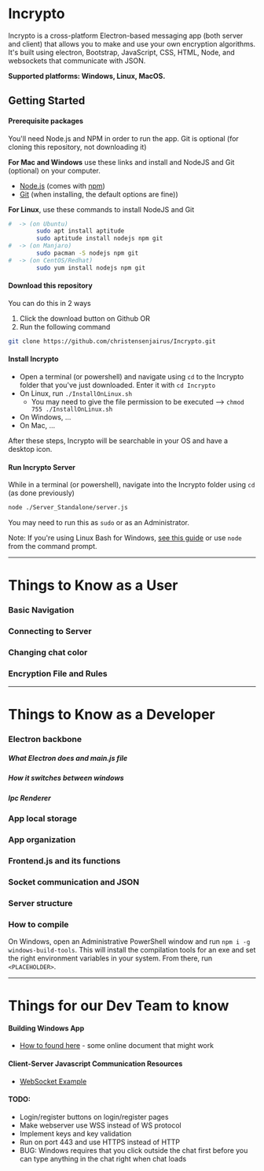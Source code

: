 # Incrypto

Incrypto is a cross-platform Electron-based messaging app (both server and client) that allows you to make and use your own encryption algorithms. It's built using electron, Bootstrap, JavaScript, CSS, HTML, Node, and websockets that communicate with JSON.

**Supported platforms: Windows, Linux, MacOS.**

## Getting Started
#### Prerequisite packages
You'll need Node.js and NPM in order to run the app. Git is optional (for cloning this repository, not downloading it)

**For Mac and Windows** use these links and install and NodeJS and Git (optional) on your computer.
* [Node.js](https://nodejs.org/en/download/current/) (comes with [npm](http://npmjs.com)) 
* [Git](https://git-scm.com) (when installing, the default options are fine))

**For Linux**, use these commands to install NodeJS and Git
```bash
#  -> (on Ubuntu)
        sudo apt install aptitude
        sudo aptitude install nodejs npm git
#  -> (on Manjaro)
        sudo pacman -S nodejs npm git
#  -> (on CentOS/Redhat)
        sudo yum install nodejs npm git
```
#### Download this repository
You can do this in 2 ways
1. Click the download button on Github OR
2. Run the following command
```bash
git clone https://github.com/christensenjairus/Incrypto.git
```
#### Install Incrypto
* Open a terminal (or powershell) and navigate using `cd` to the Incrypto folder that you've just downloaded. Enter it with `cd Incrypto`
* On Linux, run `./InstallOnLinux.sh`
   * You may need to give the file permission to be executed --> `chmod 755 ./InstallOnLinux.sh`
* On Windows, ...
* On Mac, ...

After these steps, Incrypto will be searchable in your OS and have a desktop icon.

#### Run Incrypto Server
While in a terminal (or powershell), navigate into the Incrypto folder using `cd` (as done previously)
```bash
node ./Server_Standalone/server.js
```
You may need to run this as `sudo` or as an Administrator.

Note: If you're using Linux Bash for Windows, [see this guide](https://www.howtogeek.com/261575/how-to-run-graphical-linux-desktop-applications-from-windows-10s-bash-shell/) or use `node` from the command prompt.
* * *
# Things to Know as a User
### Basic Navigation
### Connecting to Server
### Changing chat color
### Encryption File and Rules
* * *
# Things to Know as a Developer
### Electron backbone
##### What Electron does and main.js file 
##### How it switches between windows 
##### Ipc Renderer
### App local storage
### App organization
### Frontend.js and its functions
### Socket communication and JSON
### Server structure
### How to compile
On Windows, open an Administrative PowerShell window and run `npm i -g windows-build-tools`. This will install the compilation tools for an exe and set the right environment variables in your system. From there, run `<PLACEHOLDER>`.
* * *
# Things for our Dev Team to know
#### Building Windows App
- [How to found here](https://ourcodeworld.com/articles/read/365/how-to-create-a-windows-installer-for-an-application-built-with-electron-framework) - some online document that might work

#### Client-Server Javascript Communication Resources
- [WebSocket Example](https://www.cronj.com/blog/node-js-websocket-examples-chat-features-client-server-communication/)

#### TODO:
* Login/register buttons on login/register pages
* Make webserver use WSS instead of WS protocol
* Implement keys and key validation
* Run on port 443 and use HTTPS instead of HTTP
* BUG: Windows requires that you click outside the chat first before you can type anything in the chat right when chat loads
